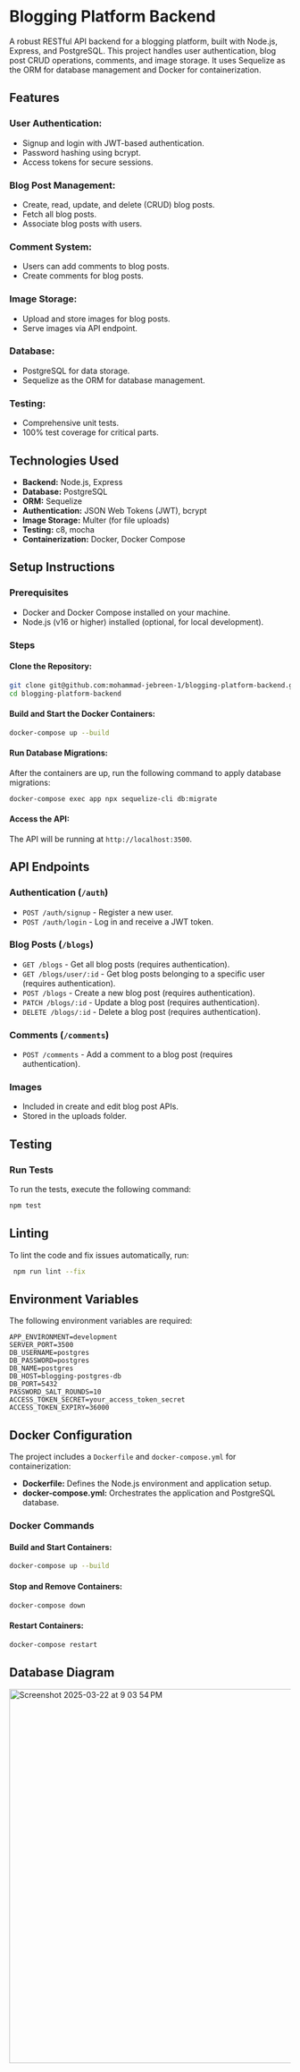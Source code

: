 # Blogging Platform Backend

A robust RESTful API backend for a blogging platform, built with Node.js, Express, and PostgreSQL. This project handles user authentication, blog post CRUD operations, comments, and image storage. It uses Sequelize as the ORM for database management and Docker for containerization.

## Features

### User Authentication:
- Signup and login with JWT-based authentication.
- Password hashing using bcrypt.
- Access tokens for secure sessions.

### Blog Post Management:
- Create, read, update, and delete (CRUD) blog posts.
- Fetch all blog posts.
- Associate blog posts with users.

### Comment System:
- Users can add comments to blog posts.
- Create comments for blog posts.

### Image Storage:
- Upload and store images for blog posts.
- Serve images via API endpoint.

### Database:
- PostgreSQL for data storage.
- Sequelize as the ORM for database management.

### Testing:
- Comprehensive unit tests.
- 100% test coverage for critical parts.

## Technologies Used

- **Backend:** Node.js, Express
- **Database:** PostgreSQL
- **ORM:** Sequelize
- **Authentication:** JSON Web Tokens (JWT), bcrypt
- **Image Storage:** Multer (for file uploads)
- **Testing:** c8, mocha
- **Containerization:** Docker, Docker Compose

## Setup Instructions

### Prerequisites
- Docker and Docker Compose installed on your machine.
- Node.js (v16 or higher) installed (optional, for local development).

### Steps

#### Clone the Repository:
```bash
git clone git@github.com:mohammad-jebreen-1/blogging-platform-backend.git
cd blogging-platform-backend
```

#### Build and Start the Docker Containers:
```bash
docker-compose up --build
```

#### Run Database Migrations:
After the containers are up, run the following command to apply database migrations:
```bash
docker-compose exec app npx sequelize-cli db:migrate
```

#### Access the API:
The API will be running at `http://localhost:3500`.

## API Endpoints

### Authentication (`/auth`)
- `POST /auth/signup` - Register a new user.
- `POST /auth/login` - Log in and receive a JWT token.

### Blog Posts (`/blogs`)
- `GET /blogs` - Get all blog posts (requires authentication).
- `GET /blogs/user/:id` - Get blog posts belonging to a specific user (requires authentication).
- `POST /blogs` - Create a new blog post (requires authentication).
- `PATCH /blogs/:id` - Update a blog post (requires authentication).
- `DELETE /blogs/:id` - Delete a blog post (requires authentication).

### Comments (`/comments`)
- `POST /comments` - Add a comment to a blog post (requires authentication).

### Images
- Included in create and edit blog post APIs.
- Stored in the uploads folder.


## Testing

### Run Tests
To run the tests, execute the following command:
```bash
npm test
```

## Linting
To lint the code and fix issues automatically, run:
```bash
 npm run lint --fix
```

## Environment Variables
The following environment variables are required:

```env
APP_ENVIRONMENT=development
SERVER_PORT=3500
DB_USERNAME=postgres
DB_PASSWORD=postgres
DB_NAME=postgres
DB_HOST=blogging-postgres-db
DB_PORT=5432
PASSWORD_SALT_ROUNDS=10
ACCESS_TOKEN_SECRET=your_access_token_secret
ACCESS_TOKEN_EXPIRY=36000
```

## Docker Configuration
The project includes a `Dockerfile` and `docker-compose.yml` for containerization:

- **Dockerfile:** Defines the Node.js environment and application setup.
- **docker-compose.yml:** Orchestrates the application and PostgreSQL database.

### Docker Commands

#### Build and Start Containers:
```bash
docker-compose up --build
```

#### Stop and Remove Containers:
```bash
docker-compose down
```

#### Restart Containers:
```bash
docker-compose restart
```

## Database Diagram
<img width="669" alt="Screenshot 2025-03-22 at 9 03 54 PM" src="https://github.com/user-attachments/assets/4406410c-506e-4051-b7e6-480a337b6051" />
